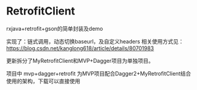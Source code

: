 # RetrofitClient
rxjava+retrofit+gson的简单封装及demo

实现了：链式调用，动态切换baseurl，及自定义headers
相关使用方式见：https://blog.csdn.net/kanglong618/article/details/80701983

更新拆分了MyRetrofitClient和MVP+Dagger项目为单独项目。

项目中 mvp+dagger+retrofit 为MVP项目配合Dagger2+MyRetrofitClient结合使用的架构，下载可以直接使用
